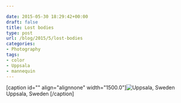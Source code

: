 ```yaml
---

date: 2015-05-30 18:29:42+00:00
draft: false
title: Lost bodies
type: post
url: /blog/2015/5/lost-bodies
categories:
- Photography
tags:
- color
- Uppsala
- mannequin
---
```


[caption id="" align="alignnone" width="1500.0"]![ Uppsala, Sweden ](/images/2015-05-30-20155lost-bodies/image-asset.jpeg)
 Uppsala, Sweden [/caption]
